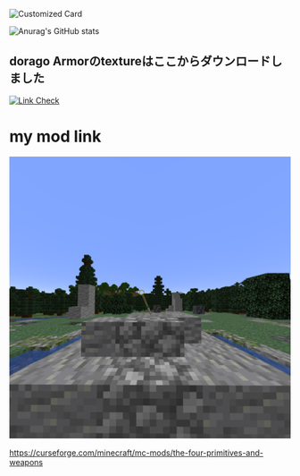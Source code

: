 ![Customized Card](https://github-readme-stats.vercel.app/api/pin?username=hrmcngs&repo=the-four-primives-and-weapons&title_color=fff&icon_color=f9f9f9&text_color=9f9f9f&bg_color=151515)

![Anurag's GitHub stats](https://github-readme-stats.vercel.app/api?username=hrmcngs&show_icons=true&theme=dark)

## dorago Armorのtextureはここからダウンロードしました

[![Link Check](https://github.com/janosh/awesome-normalizing-flows/actions/workflows/link-check.yml/badge.svg)](https://github.com/GitPois1x/DragonLoot/tree/1.20/src/main/resources/assets/dragonloot/textures)

# my mod link
[![Link Check](https://github.com/hrmcngs/The-four-primitives-and-Weapons/blob/475bc9b34c97291965ab2d306a5c9cd7daa21b02/src/main/resources/logo.png)](https://www.curseforge.com/minecraft/mc-mods/the-four-primitives-and-weapons/files)

https://curseforge.com/minecraft/mc-mods/the-four-primitives-and-weapons



